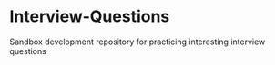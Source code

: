 # Interview-Questions
Sandbox development repository for practicing interesting interview questions
